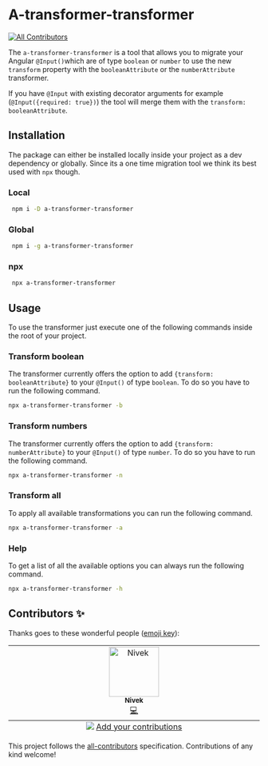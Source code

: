 # A-transformer-transformer

<!-- ALL-CONTRIBUTORS-BADGE:START - Do not remove or modify this section -->

[![All Contributors](https://img.shields.io/badge/all_contributors-1-orange.svg?style=flat-square)](#contributors-)

<!-- ALL-CONTRIBUTORS-BADGE:END -->

The `a-transformer-transformer` is a tool that allows you to migrate your Angular `@Input()`which are of type
`boolean` or `number` to use the new `transform` property with the `booleanAttribute` or the `numberAttribute`
transformer.

If you have `@Input` with existing decorator arguments for example (`@Input({required: true})`) the tool will merge them
with the `transform: booleanAttribute`.

## Installation

The package can either be installed locally inside your project as a dev dependency or globally. Since its a one time
migration tool we think its best used with `npx` though.

### Local

```bash
 npm i -D a-transformer-transformer
```

### Global

```bash
 npm i -g a-transformer-transformer
```

### npx

```bash
 npx a-transformer-transformer
```

## Usage

To use the transformer just execute one of the following commands inside the root of your project.

### Transform boolean

The transformer currently offers the option to add `{transform: booleanAttribute}` to your `@Input()` of type `boolean`. To do so you have to run the following command.

```bash
npx a-transformer-transformer -b
```

### Transform numbers

The transformer currently offers the option to add `{transform: numberAttribute}` to your `@Input()` of type `number`. To do so you have to run the following command.

```bash
npx a-transformer-transformer -n
```

### Transform all

To apply all available transformations you can run the following command.

```bash
npx a-transformer-transformer -a
```

### Help

To get a list of all the available options you can always run the following command.

```bash
npx a-transformer-transformer -h
```

## Contributors ✨

Thanks goes to these wonderful people ([emoji key](https://allcontributors.org/docs/en/emoji-key)):

<!-- ALL-CONTRIBUTORS-LIST:START - Do not remove or modify this section -->
<!-- prettier-ignore-start -->
<!-- markdownlint-disable -->
<table>
  <tbody>
    <tr>
      <td align="center" valign="top" width="14.28%"><a href="https://medium.com/@kevinkreuzer"><img src="https://avatars.githubusercontent.com/u/5468954?v=4?s=100" width="100px;" alt="Nivek"/><br /><sub><b>Nivek</b></sub></a><br /><a href="https://github.com/kreuzerk/a-transform-transformer/commits?author=kreuzerk" title="Code">💻</a></td>
    </tr>
  </tbody>
  <tfoot>
    <tr>
      <td align="center" size="13px" colspan="7">
        <img src="https://raw.githubusercontent.com/all-contributors/all-contributors-cli/1b8533af435da9854653492b1327a23a4dbd0a10/assets/logo-small.svg">
          <a href="https://all-contributors.js.org/docs/en/bot/usage">Add your contributions</a>
        </img>
      </td>
    </tr>
  </tfoot>
</table>

<!-- markdownlint-restore -->
<!-- prettier-ignore-end -->

<!-- ALL-CONTRIBUTORS-LIST:END -->

This project follows the [all-contributors](https://github.com/all-contributors/all-contributors) specification.
Contributions of any kind welcome!
